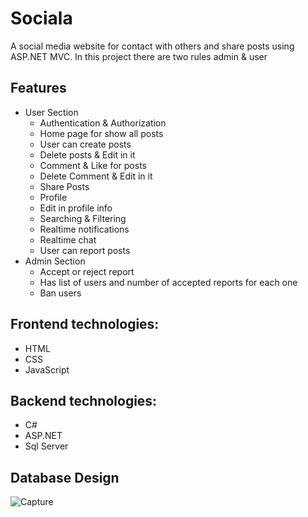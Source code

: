 # Sociala
A social media website for contact with others and share posts using ASP.NET MVC. In this project there are two rules admin & user


## Features
- User Section
    - Authentication & Authorization
    - Home page for show all posts
    - User can create posts 
    - Delete posts & Edit in it
    - Comment & Like for posts 
    - Delete Comment & Edit in it
    - Share Posts
    - Profile
    - Edit in profile info
    - Searching & Filtering
    - Realtime notifications
    - Realtime chat
    - User can report posts
- Admin Section
    - Accept or reject report
    - Has list of users and number of accepted reports for  each one  
    - Ban users



## Frontend technologies:
- HTML
- CSS
- JavaScript

## Backend technologies:
- C#
- ASP.NET
- Sql Server

## Database Design
![Capture](https://github.com/Mahmoud0-0Salah/Sociala/assets/126424722/cf4b20d4-49e2-4eb5-ac89-a289f44b7a7d)
